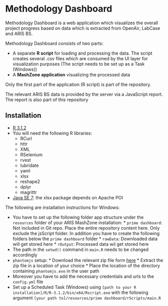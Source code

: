 # Methodology Dashboard

Methodology Dashboard is a web application which visualizes the overall project
progress based on data which is extracted from OpenAir, LabCase and ARIS BS.

Methodology Dashboard consists of two parts:

* A separate __R script__ for loading and processing the data. The script creates
several .csv files which are consumed by the UI layer for visualization purposes
(The script needs to be set up as a Task (Windows))
* A __MashZone application__ visualizing the processed data

Only the first part of the application (R script) is part of the repository.

The relevant ARIS BS data is provided by the server via a JavaScript report. The report is also part of this repository

## Installation

* [R 3.1.2](http://www.r-project.org)
* You will need the following R libraries:
  * RCurl
  * httr
  * XML
  * RSelenium
  * rvest
  * lubridate
  * yaml
  * xlsx
  * reshape2
  * dplyr
  * magrittr
* [Java SE 7](http://www.java.com/en/): the xlsx package depends on Apache POI


The following are installation instructions for Windows:

* You have to set up the following folder app structure under the `resources` folder
of your ARIS MashZone installation:
      * `prime dashboard`: Not included in Git repo. Place the entire repository content here. Only exclude the jsScript folder. In addition you have to create the following folders below the `prime dashboard` folder
      * `rawData`: Downloaded data will get stored here
      * `rOutput`: Processed data wil get stored here
* The path in the `setwd()` command in `main.R` needs to be changed accordingly
* `phantomjs` setup:
      * Download the relevant zip file form [here](http://phantomjs.org/download.html)
      * Extract the zip file in a location of your choice
      * Place the location of the directory containing `phantomjs.exe` in the user path
* Moreover you have to add the necessary credentials and urls to the `config.yml` file
* Set up a Scheduled Task (Windows) using `[path to your R installation]/R/R-3.1.2/bin/x64/Rscript.exe` with the following argument `[your path to]/resources/prime dashboard/rScripts/main.R` 